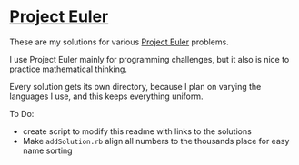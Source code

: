 # [Project Euler](https://projecteuler.net)

These are my solutions for various [Project Euler](https://projecteuler.net) problems.

I use Project Euler mainly for programming challenges, but it also is nice to practice mathematical thinking.

Every solution gets its own directory, because I plan on varying the languages I use, and this keeps everything uniform.

To Do:

 - create script to modify this readme with links to the solutions
 - Make `addSolution.rb` align all numbers to the thousands place for easy name sorting

